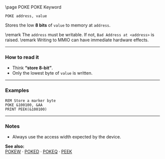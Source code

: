 \page POKE POKE Keyword
```basic
POKE address, value
```

Stores the low **8 bits** of `value` to memory at `address`.


\remark The `address` must be writable. If not, `Bad Address at <address>` is raised.
\remark Writing to MMIO can have immediate hardware effects.

---

### How to read it

- Think **“store 8-bit”**.
- Only the lowest byte of `value` is written.

---

### Examples
```basic
REM Store a marker byte
POKE &100100, &AA
PRINT PEEK(&100100)
```

---

### Notes
- Always use the access width expected by the device.

**See also:**  
[POKEW](https://github.com/brainboxdotcc/retro-rocket/wiki/POKEW) · [POKED](https://github.com/brainboxdotcc/retro-rocket/wiki/POKED) · [POKEQ](https://github.com/brainboxdotcc/retro-rocket/wiki/POKEQ) · [PEEK](https://github.com/brainboxdotcc/retro-rocket/wiki/PEEK)